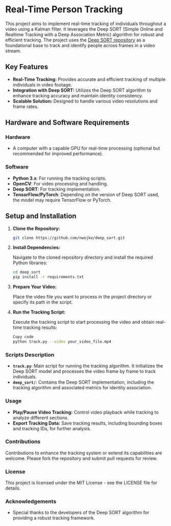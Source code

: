 # Real-Time Person Tracking

This project aims to implement real-time tracking of individuals throughout a video using a Kalman filter. It leverages the Deep SORT (Simple Online and Realtime Tracking with a Deep Association Metric) algorithm for robust and efficient tracking. The project uses the [Deep SORT repository](https://github.com/nwojke/deep_sort) as a foundational base to track and identify people across frames in a video stream.

## Key Features

- **Real-Time Tracking:** Provides accurate and efficient tracking of multiple individuals in video footage.
- **Integration with Deep SORT:** Utilizes the Deep SORT algorithm to enhance tracking accuracy and maintain identity consistency.
- **Scalable Solution:** Designed to handle various video resolutions and frame rates.

## Hardware and Software Requirements

### Hardware

- A computer with a capable GPU for real-time processing (optional but recommended for improved performance).

### Software

- **Python 3.x**: For running the tracking scripts.
- **OpenCV**: For video processing and handling.
- **Deep SORT**: For tracking implementation.
- **TensorFlow/PyTorch**: Depending on the version of Deep SORT used, the model may require TensorFlow or PyTorch.

## Setup and Installation

1. **Clone the Repository:**
   ```bash
   git clone https://github.com/nwojke/deep_sort.git

2. **Install Dependencies:**

   Navigate to the cloned repository directory and install the required Python libraries:
   ```bash
   cd deep_sort
   pip install -r requirements.txt

3. **Prepare Your Video:**

    Place the video file you want to process in the project directory or specify its path in the script.


4. **Run the Tracking Script:**

    Execute the tracking script to start processing the video and obtain real-time tracking results:

    ```bash
    Copy code
    python track.py --video your_video_file.mp4

### Scripts Description

- **`track.py`**: Main script for running the tracking algorithm. It initializes the Deep SORT model and processes the video frame by frame to track individuals.
- **`deep_sort/`**: Contains the Deep SORT implementation, including the tracking algorithm and associated metrics for identity association.

### Usage

- **Play/Pause Video Tracking:** Control video playback while tracking to analyze different sections.
- **Export Tracking Data:** Save tracking results, including bounding boxes and tracking IDs, for further analysis.

### Contributions

Contributions to enhance the tracking system or extend its capabilities are welcome. Please fork the repository and submit pull requests for review.

### License

This project is licensed under the MIT License - see the LICENSE file for details.

### Acknowledgements

- Special thanks to the developers of the Deep SORT algorithm for providing a robust tracking framework.
